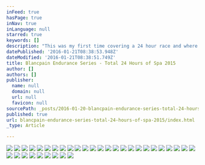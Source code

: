 ```yaml
---
inFeed: true
hasPage: true
inNav: true
inLanguage: null
starred: true
keywords: []
description: "This was my first time covering a 24 hour race and where better that the epic Spa-Francorchamps.  Shooting everything from the race car parade into Spa centre to the podium it was a challenge and and real rush at the same time.  As you would expect, the weather threw everything at us. Cold, rain, hail, sunshine, we had it all and got stuck in most of it!  The 24 hour part was toughest at about 05:00 some 15 hours in, but in reality it wasn't 24 hours for me, my 'shift' was closer to 38 hours and I loved every minute of it.  Hope you enjoy looking at some of my memories from that glorious weekend."
datePublished: '2016-01-21T08:38:53.948Z'
dateModified: '2016-01-21T08:38:51.749Z'
title: Blancpain Endurance Series - Total 24 Hours of Spa 2015
author: []
authors: []
publisher:
  name: null
  domain: null
  url: null
  favicon: null
sourcePath: _posts/2016-01-20-blancpain-endurance-series-total-24-hours-of-spa-2015.md
published: true
url: blancpain-endurance-series-total-24-hours-of-spa-2015/index.html
_type: Article

---
```

![](https://the-grid-user-content.s3-us-west-2.amazonaws.com/45bb61af-3a43-441b-b3d4-93fa6c8364b8.jpg)
![](https://the-grid-user-content.s3-us-west-2.amazonaws.com/7839ddb1-238d-49be-8059-508e14d8b570.jpg)
![](https://the-grid-user-content.s3-us-west-2.amazonaws.com/c5f59ec9-c2d1-4e90-99ce-b542b305ab50.jpg)
![](https://the-grid-user-content.s3-us-west-2.amazonaws.com/01f00bd2-ea7e-430f-912e-6cc96a2b1b3c.jpg)
![](https://the-grid-user-content.s3-us-west-2.amazonaws.com/bb076c18-edf0-42cd-9d87-4004294f885c.jpg)
![](https://the-grid-user-content.s3-us-west-2.amazonaws.com/e6e342a6-9de7-4e38-b6cb-8e488af685bc.jpg)
![](https://the-grid-user-content.s3-us-west-2.amazonaws.com/d681256f-c8c6-4dc9-92be-f96a58bd2e0c.jpg)
![](https://the-grid-user-content.s3-us-west-2.amazonaws.com/c35934c9-a547-48a4-969d-a505bb6e2efd.jpg)
![](https://the-grid-user-content.s3-us-west-2.amazonaws.com/58f0733e-6404-44c1-a3ca-a2befe0ff337.jpg)
![](https://the-grid-user-content.s3-us-west-2.amazonaws.com/937f6019-2682-4014-9667-338a3994eb91.jpg)
![](https://the-grid-user-content.s3-us-west-2.amazonaws.com/9df3dac3-1ab3-4b01-8e31-9ba5dfd50055.jpg)
![](https://the-grid-user-content.s3-us-west-2.amazonaws.com/12c3a38e-31c2-472c-849d-e38520319389.jpg)
![](https://the-grid-user-content.s3-us-west-2.amazonaws.com/68dff90c-c723-4fb6-a973-13392538d909.jpg)
![](https://the-grid-user-content.s3-us-west-2.amazonaws.com/fe0340e0-360d-409f-8267-ad4f6e9e71c7.jpg)
![](https://the-grid-user-content.s3-us-west-2.amazonaws.com/d321301c-de41-42b6-bdef-0488806340ef.jpg)
![](https://the-grid-user-content.s3-us-west-2.amazonaws.com/435bb38f-9284-4b01-82ba-6d8b7f455475.jpg)
![](https://the-grid-user-content.s3-us-west-2.amazonaws.com/fcbe7fe0-939b-4f9a-9c5e-f4612626ca73.jpg)
![](https://the-grid-user-content.s3-us-west-2.amazonaws.com/7de3a74c-1d97-48a3-b9f9-1db0943c1597.jpg)
![](https://the-grid-user-content.s3-us-west-2.amazonaws.com/b8940df4-eb6c-4ca2-a86c-b7ba7e284a3a.jpg)
![](https://the-grid-user-content.s3-us-west-2.amazonaws.com/fa4a319f-295a-4aa9-b042-51d49a30695e.jpg)
![](https://the-grid-user-content.s3-us-west-2.amazonaws.com/cda058f7-d8c1-4dd9-a496-71036fd9697c.jpg)
![](https://the-grid-user-content.s3-us-west-2.amazonaws.com/08496b24-626a-46c8-bd76-8ac1131bee12.jpg)
![](https://the-grid-user-content.s3-us-west-2.amazonaws.com/8fe2d413-1ad9-470f-aac6-2d6cf1c33c77.jpg)
![](https://the-grid-user-content.s3-us-west-2.amazonaws.com/db96a8ab-37e9-44d0-8325-28b8ce9dab61.jpg)
![](https://the-grid-user-content.s3-us-west-2.amazonaws.com/3396ba8b-a39e-48d3-934b-0bea056e89b4.jpg)
![](https://the-grid-user-content.s3-us-west-2.amazonaws.com/87cfc2d9-b028-4d5e-a703-697b77f64d3c.jpg)
![](https://the-grid-user-content.s3-us-west-2.amazonaws.com/8a2b40b7-e1c7-45e5-94b1-40423573f5b1.jpg)
![](https://the-grid-user-content.s3-us-west-2.amazonaws.com/aead0e80-3593-4edd-a5bf-d4086c5af03e.jpg)
![](https://the-grid-user-content.s3-us-west-2.amazonaws.com/29a98a29-66bd-4471-9ea6-0370b20ba425.jpg)
![](https://the-grid-user-content.s3-us-west-2.amazonaws.com/b59cd52e-d1c5-414e-94b9-77198babbec3.jpg)
![](https://the-grid-user-content.s3-us-west-2.amazonaws.com/ace71921-62b1-4f5a-8d30-794318f8ed50.jpg)
![](https://the-grid-user-content.s3-us-west-2.amazonaws.com/d6be974d-bcb8-4643-9518-6e1027b0c6f5.jpg)
![](https://the-grid-user-content.s3-us-west-2.amazonaws.com/ea9b9b66-e195-48c6-9137-326a04597c6a.jpg)
![](https://the-grid-user-content.s3-us-west-2.amazonaws.com/bfb121ba-4d20-439a-862d-4165105fa096.jpg)
